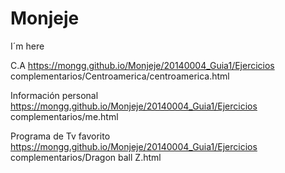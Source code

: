 # Monjeje
I´m here


C.A https://mongg.github.io/Monjeje/20140004_Guia1/Ejercicios complementarios/Centroamerica/centroamerica.html

Información personal https://mongg.github.io/Monjeje/20140004_Guia1/Ejercicios complementarios/me.html

Programa de Tv favorito https://mongg.github.io/Monjeje/20140004_Guia1/Ejercicios complementarios/Dragon ball Z.html
